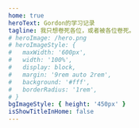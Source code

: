 ```yaml
---
home: true
heroText: Gordon的学习记录
tagline: 我只想卷死各位，或者被各位卷死。
# heroImage: /hero.png
# heroImageStyle: {
#   maxWidth: '600px',
#   width: '100%',
#   display: block,
#   margin: '9rem auto 2rem',
#   background: '#fff',
#   borderRadius: '1rem',
# }
bgImageStyle: { height: '450px' }
isShowTitleInHome: false
---
```

